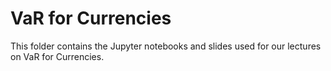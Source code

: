 # VaR for Currencies

This folder contains the Jupyter notebooks and slides used for our lectures on VaR for Currencies.
